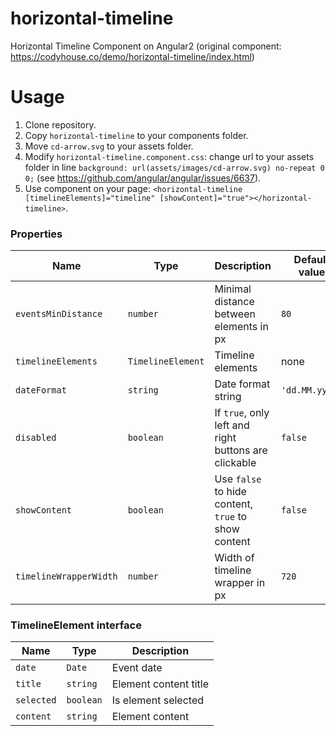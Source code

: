 # horizontal-timeline
Horizontal Timeline Component on Angular2 (original component: https://codyhouse.co/demo/horizontal-timeline/index.html)

# Usage

1. Clone repository.
1. Copy `horizontal-timeline` to your components folder.
1. Move `cd-arrow.svg` to your assets folder.
1. Modify `horizontal-timeline.component.css`: change url to your assets folder in line `background: url(assets/images/cd-arrow.svg) no-repeat 0 0;` (see https://github.com/angular/angular/issues/6637).
1. Use component on your page: `<horizontal-timeline [timelineElements]="timeline" [showContent]="true"></horizontal-timeline>`.

### Properties

| Name | Type | Description | Default value |
| --- | --- | --- | --- |
| `eventsMinDistance` | `number` | Minimal distance between elements in px | `80` |
| `timelineElements` | `TimelineElement` | Timeline elements | none |
| `dateFormat` | `string` | Date format string | `'dd.MM.yyyy'` |
| `disabled` | `boolean` | If `true`, only left and right buttons are clickable | `false` |
| `showContent` | `boolean` | Use `false` to hide content, `true` to show content | `false` |
| `timelineWrapperWidth` | `number` | Width of timeline wrapper in px | `720` |

### TimelineElement interface

| Name | Type | Description |
| --- | --- | --- |
| `date` | `Date` | Event date |
| `title` | `string` | Element content title |
| `selected` | `boolean` | Is element selected |
| `content` | `string` | Element content |
